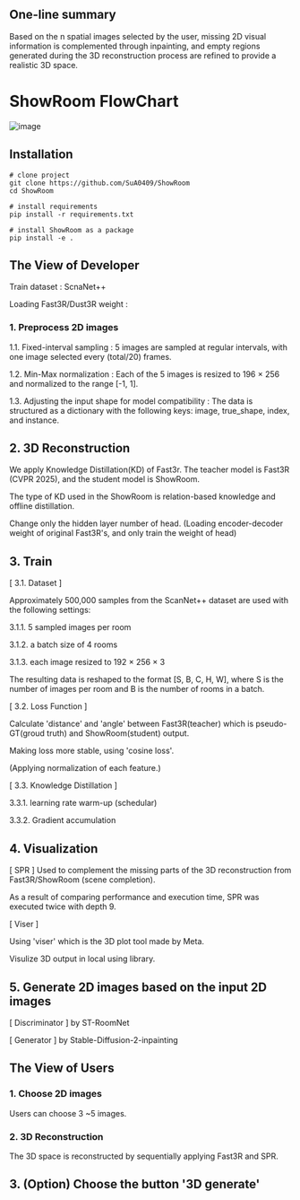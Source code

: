 ## One-line summary
Based on the n spatial images selected by the user, missing 2D visual information is complemented through inpainting, and empty regions generated during the 3D reconstruction process are refined to provide a realistic 3D space.

# ShowRoom FlowChart
![image](https://github.com/user-attachments/assets/f706becb-5712-4f78-bd5b-499ded7b035c)


## Installation
    # clone project
    git clone https://github.com/SuA0409/ShowRoom
    cd ShowRoom

    # install requirements
    pip install -r requirements.txt

    # install ShowRoom as a package
    pip install -e .

## The View of Developer
  Train dataset : ScnaNet++
  
  Loading Fast3R/Dust3R weight : 
  ### 1. Preprocess 2D images 
  1.1. Fixed-interval sampling : 5 images are sampled at regular intervals, with one image selected every (total/20) frames.
  
  1.2. Min-Max normalization : Each of the 5 images is resized to 196 × 256 and normalized to the range [-1, 1].
  
  1.3. Adjusting the input shape for model compatibility : The data is structured as a dictionary with the following keys: image, true_shape, index, and instance.
  ## 2. 3D Reconstruction
  We apply Knowledge Distillation(KD) of Fast3r. The teacher model is Fast3R (CVPR 2025), and the student model is ShowRoom.
  
  The type of KD used in the ShowRoom is relation-based knowledge and offline distillation.
  
  Change only the hidden layer number of head. (Loading encoder-decoder weight of original Fast3R's, and only train the weight of head)
  ## 3. Train
  [ 3.1. Dataset ]
  
  Approximately 500,000 samples from the ScanNet++ dataset are used with the following settings: 
  
  3.1.1. 5 sampled images per room
  
  3.1.2. a batch size of 4 rooms
  
  3.1.3. each image resized to 192 × 256 × 3
  
  The resulting data is reshaped to the format [S, B, C, H, W], where S is the number of images per room and B is the number of rooms in a batch.
  
  [ 3.2. Loss Function ]
  
  Calculate 'distance' and 'angle' between Fast3R(teacher) which is pseudo-GT(groud truth) and ShowRoom(student) output.
  
  Making loss more stable, using 'cosine loss'.
  
  (Applying normalization of each feature.)

  [ 3.3. Knowledge Distillation ]

  3.3.1. learning rate warm-up (schedular)

  3.3.2. Gradient accumulation 
  ## 4. Visualization
  [ SPR ]
  Used to complement the missing parts of the 3D reconstruction from Fast3R/ShowRoom (scene completion).
  
  As a result of comparing performance and execution time, SPR was executed twice with depth 9.
  
  [ Viser ]
  
  Using 'viser' which is the 3D plot tool made by Meta.
  
  Visulize 3D output in local using library.

  ## 5. Generate 2D images based on the input 2D images
  [ Discriminator ] by ST-RoomNet
  
  [ Generator ] by Stable-Diffusion-2-inpainting
  
## The View of Users
  ### 1. Choose 2D images
  Users can choose 3 ~5 images.
  ### 2. 3D Reconstruction
  The 3D space is reconstructed by sequentially applying Fast3R and SPR.
  ## 3. (Option) Choose the button '3D generate'
  
